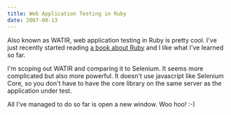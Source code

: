 ```yaml
---
title: Web Application Testing in Ruby
date: 2007-08-13
---
```

Also known as WATIR, web application testing in Ruby is pretty cool. I've just recently started reading <a href="http://www.docunext.com/2007/07/practical-ruby-for-system-administrators/">a book about Ruby</a> and I like what I've learned so far.

I'm scoping out WATIR and comparing it to Selenium. It seems more complicated but also more powerful. It doesn't use javascript like Selenium Core, so you don't have to have the core library on the same server as the application under test.

All I've managed to do so far is open a new window. Woo hoo! :-)

